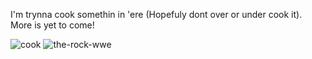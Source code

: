 I'm trynna cook somethin in 'ere (Hopefuly dont over or under cook it). More is yet to come!

![cook](https://github.com/user-attachments/assets/28693d00-67e4-43ef-a711-2dc87b7057c1)  ![the-rock-wwe](https://github.com/user-attachments/assets/edd3d1f0-1e53-4e75-8519-71a9e8de6da4)
